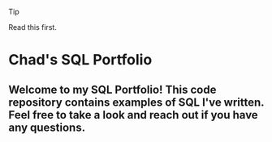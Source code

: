 > [!TIP]
> Read this first.


# Chad's SQL Portfolio

## Welcome to my SQL Portfolio! This code repository contains examples of SQL I've written. Feel free to take a look and reach out if you have any questions.
